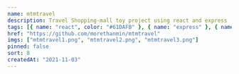 ```yaml
---
name: mtmtravel
description: Travel Shopping-mall toy project using react and express
tags: [{ name: "react", color: "#61DAFB" }, { name: "express" }, { name: "toy project🧸", color: "#000000" }]
href: "https://github.com/morethanmin/mtmtravel"
imgs: ["mtmtravel1.png", "mtmtravel2.png", "mtmtravel3.png"]
pinned: false
sort: 8
createdAt: "2021-11-03"
---
```

